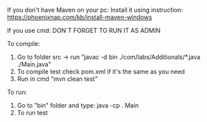 If you don't have Maven on your pc:
Install it using instruction: https://phoenixnap.com/kb/install-maven-windows

If you use cmd: DON`T FORGET TO RUN IT AS ADMIN

To compile:
1. Go to folder src -> run "javac -d bin ./com/labs/Additionals/*.java ./Main.java"
2. To compile test check pom.xml if it's the same as you need
3. Run in cmd "mvn clean test"


To run:
1. Go to "bin" folder and type: java -cp . Main
2. To run test